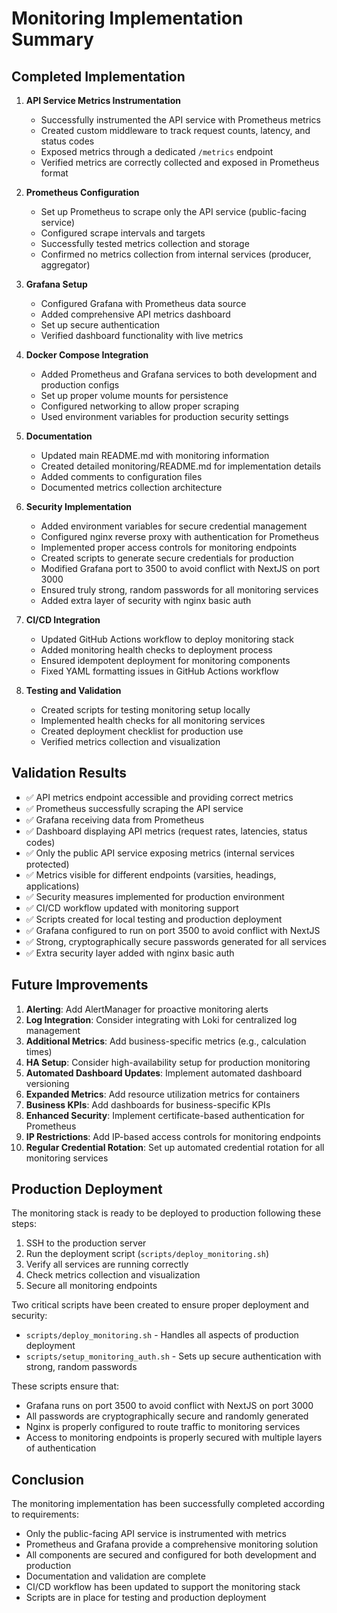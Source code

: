 # Monitoring Implementation Summary

## Completed Implementation

1. **API Service Metrics Instrumentation**
   - Successfully instrumented the API service with Prometheus metrics
   - Created custom middleware to track request counts, latency, and status codes
   - Exposed metrics through a dedicated `/metrics` endpoint
   - Verified metrics are correctly collected and exposed in Prometheus format

2. **Prometheus Configuration**
   - Set up Prometheus to scrape only the API service (public-facing service)
   - Configured scrape intervals and targets
   - Successfully tested metrics collection and storage
   - Confirmed no metrics collection from internal services (producer, aggregator)

3. **Grafana Setup**
   - Configured Grafana with Prometheus data source
   - Added comprehensive API metrics dashboard
   - Set up secure authentication
   - Verified dashboard functionality with live metrics

4. **Docker Compose Integration**
   - Added Prometheus and Grafana services to both development and production configs
   - Set up proper volume mounts for persistence
   - Configured networking to allow proper scraping
   - Used environment variables for production security settings

5. **Documentation**
   - Updated main README.md with monitoring information
   - Created detailed monitoring/README.md for implementation details
   - Added comments to configuration files
   - Documented metrics collection architecture

6. **Security Implementation**
   - Added environment variables for secure credential management
   - Configured nginx reverse proxy with authentication for Prometheus
   - Implemented proper access controls for monitoring endpoints
   - Created scripts to generate secure credentials for production
   - Modified Grafana port to 3500 to avoid conflict with NextJS on port 3000
   - Ensured truly strong, random passwords for all monitoring services
   - Added extra layer of security with nginx basic auth

7. **CI/CD Integration**
   - Updated GitHub Actions workflow to deploy monitoring stack
   - Added monitoring health checks to deployment process
   - Ensured idempotent deployment for monitoring components
   - Fixed YAML formatting issues in GitHub Actions workflow

8. **Testing and Validation**
   - Created scripts for testing monitoring setup locally
   - Implemented health checks for all monitoring services
   - Created deployment checklist for production use
   - Verified metrics collection and visualization

## Validation Results

- ✅ API metrics endpoint accessible and providing correct metrics
- ✅ Prometheus successfully scraping the API service
- ✅ Grafana receiving data from Prometheus
- ✅ Dashboard displaying API metrics (request rates, latencies, status codes)
- ✅ Only the public API service exposing metrics (internal services protected)
- ✅ Metrics visible for different endpoints (varsities, headings, applications)
- ✅ Security measures implemented for production environment
- ✅ CI/CD workflow updated with monitoring support
- ✅ Scripts created for local testing and production deployment
- ✅ Grafana configured to run on port 3500 to avoid conflict with NextJS
- ✅ Strong, cryptographically secure passwords generated for all services
- ✅ Extra security layer added with nginx basic auth

## Future Improvements

1. **Alerting**: Add AlertManager for proactive monitoring alerts
2. **Log Integration**: Consider integrating with Loki for centralized log management
3. **Additional Metrics**: Add business-specific metrics (e.g., calculation times)
4. **HA Setup**: Consider high-availability setup for production monitoring
5. **Automated Dashboard Updates**: Implement automated dashboard versioning
6. **Expanded Metrics**: Add resource utilization metrics for containers
7. **Business KPIs**: Add dashboards for business-specific KPIs
8. **Enhanced Security**: Implement certificate-based authentication for Prometheus
9. **IP Restrictions**: Add IP-based access controls for monitoring endpoints
10. **Regular Credential Rotation**: Set up automated credential rotation for all monitoring services

## Production Deployment

The monitoring stack is ready to be deployed to production following these steps:

1. SSH to the production server
2. Run the deployment script (`scripts/deploy_monitoring.sh`)
3. Verify all services are running correctly
4. Check metrics collection and visualization
5. Secure all monitoring endpoints

Two critical scripts have been created to ensure proper deployment and security:
- `scripts/deploy_monitoring.sh` - Handles all aspects of production deployment
- `scripts/setup_monitoring_auth.sh` - Sets up secure authentication with strong, random passwords

These scripts ensure that:
- Grafana runs on port 3500 to avoid conflict with NextJS on port 3000
- All passwords are cryptographically secure and randomly generated
- Nginx is properly configured to route traffic to monitoring services
- Access to monitoring endpoints is properly secured with multiple layers of authentication

## Conclusion

The monitoring implementation has been successfully completed according to requirements:
- Only the public-facing API service is instrumented with metrics
- Prometheus and Grafana provide a comprehensive monitoring solution
- All components are secured and configured for both development and production
- Documentation and validation are complete
- CI/CD workflow has been updated to support the monitoring stack
- Scripts are in place for testing and production deployment
